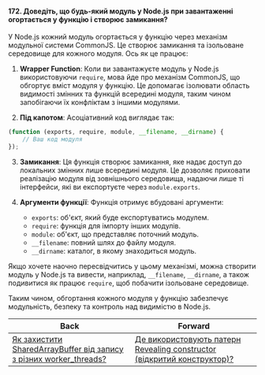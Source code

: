 #### 172. Доведіть, що будь-який модуль у Node.js при завантаженні огортається у функцію і створює замикання?

У Node.js кожний модуль огортається у функцію через механізм модульної системи CommonJS. Це створює замикання та ізольоване середовище для кожного модуля. Ось як це працює:

1. **Wrapper Function**: Коли ви завантажуєте модуль у Node.js використовуючи `require`, мова йде про механізм CommonJS, що обгортує вміст модуля у функцію. Це допомагає ізолювати область видимості змінних та функцій всередині модуля, таким чином запобігаючи їх конфліктам з іншими модулями.

2. **Під капотом**: Асоціативний код виглядає так:

```javascript
(function (exports, require, module, __filename, __dirname) {
    // Ваш код модуля
});
```

3. **Замикання**: Ця функція створює замикання, яке надає доступ до локальних змінних лише всередині модуля. Це дозволяє приховати реалізацію модуля від зовнішнього середовища, надаючи лише ті інтерфейси, які ви експортуєте через `module.exports`.

4. **Аргументи функції**: Функція отримує вбудовані аргументи:

   - `exports`: об'єкт, який буде експортуватись модулем.
   - `require`: функція для імпорту інших модулів.
   - `module`: об'єкт, що представляє поточний модуль.
   - `__filename`: повний шлях до файлу модуля.
   - `__dirname`: каталог, в якому знаходиться модуль.

Якщо хочете наочно пересвідчитись у цьому механізмі, можна створити модуль у Node.js та вивести, наприклад, `__filename`, `__dirname`, а також подивитися як працює `require`, щоб побачити ізольоване середовище. 

Таким чином, обгортання кожного модуля у функцію забезпечує модульність, безпеку та контроль над видимістю в Node.js.

| Back | Forward |
|---|---|
| [Як захистити SharedArrayBuffer від запису з різних worker_threads?](/ua/strong-middle/questions-for-a-systems-programmer/how-to-protect-sharedarraybuffer-from-writes-in-different-worker-threads.md)  | [Де використовують патерн Revealing constructor (відкритий конструктор)?](/ua/strong-middle/questions-for-a-systems-programmer/173-where-is-the-revealing-constructor-pattern-used.md) |